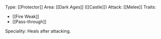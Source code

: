 Type: [[Protector]]
Area: [[Dark Ages]] ([[Castle]])
Attack: [[Melee]]
Traits:
- [[Fire Weak]]
- [[Pass-through]]

Speciality: Heals after attacking.
